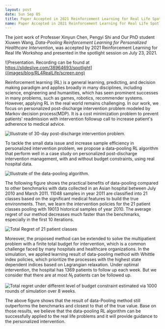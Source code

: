 ```yaml
---
layout: post
date: Sun Sep 05
title: Paper Accepted in 2021 Reinforcement Learning for Real Life Spotlight Session
name: Paper Accepted in 2021 Reinforcement Learning for Real Life Spotlight Session
---
```


The joint work of Professer Xinyun Chen, Pengyi Shi and Our PhD student
Xiuwen Wang, *Data-Pooling Reinforcement Learning for Personalized
Healthcare Intervention*, was accepted by 2021 Reinforcement Learning
for Real life Workshop and presented in the spotlight session on July
23, 2021.

![Presentation. Recording can be found at
https://slideslive.com/38964693/spotlight](/images/blog/RL4RealLife/screen.png)

Reinforcement learning (RL) is a general learning, predicting, and
decision making paradigm and applies broadly in many disciplines,
including science, engineering and humanities, which has seen prominent
successes in many problems, such as games, robotics, recommender
systems. However, applying RL in the real world remains challenging. In
our work, we focus on personalized post-discharge intervention problem
modeled by Markov decision process(MDP). It is a cost minimization
problem to prevent patients' readmission with intervention followup call
to increase patient's adherence to medical advice.

![Illustrate of 30-day post-discharge intervention
problem.](/images/blog/RL4RealLife/hospital.png)

To tackle the small data issue and increase sample efficiency in
personalized intervention problem, we propose a data-pooling RL
algorithm that perform well in a case study on personalized
post-discharge intervention management, with and without budget
constraints, using real hospital data.

![Illustrate of the data-pooling
algorithm.](/images/blog/RL4RealLife/algorithm2.png)

The following figure shows the practical benefits of data-pooling
compared to other benchmarks with data collected in an Asian hospital
between July 2010 and March 2011. 11048 samples in year 2011 are
classified into 21 classes based on the significant medical features to
build the true environments. Then, we learn the intervention policies
for the 21 patient classes pooling with 19013 historical samples of year
2010. The average regret of our method decreases much faster than the
benchmarks, especially in the first 10 iterations.

![Total Regret of 21 patient
classes](/images/blog/RL4RealLife/emp_regret.png)

Moreover, the proposed method can be extended to solve the multipatient
problem with a finite total budget for intervention, which is a common
challenge faced by many hospitals and healthcare organizations. In the
simulation, we applied learning result of data-pooling method with
Whittle index policies, which prioritize the processes with the highest
state dependent indices based on Lagrangian relaxation. Under optimal
intervention, the hospital has 1369 patients to follow up each week. But
we consider that there are at most $N_t$ patients can be followed up.

![Total regret under different level of budget constraint estimated via
1000 rounds of simulation over 8
weeks.](/images/blog/RL4RealLife/BatchVarying_Nt.png)

The above figure shows that the result of data-Pooling method still
outperforms the benchmarks and closest to that of the true value. Base
on those results, we believe that the data-pooling RL algorithm can be
successfully applied to the real life problems and it will provide
guidance to the personalized intervention.

